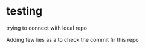 # testing
trying to connect with local repo


Adding few lies as a to check the commit fir this repo 
